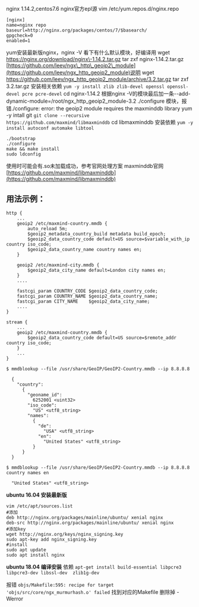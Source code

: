 nginx 1.14.2,centos7.6
nginx官方epl源
vim /etc/yum.repos.d/nginx.repo
```
[nginx]
name=nginx repo
baseurl=http://nginx.org/packages/centos/7/$basearch/
gpgcheck=0
enabled=1
```
yum安装最新版nginx，nginx -V 看下有什么默认模块，好编译用
wget https://nginx.org/download/nginx\-1.14.2.tar.gz 
tar zxf nginx-1.14.2.tar.gz
[https://github.com/leev/ngx\_http\_geoip2\_module](https://github.com/leev/ngx_http_geoip2_module)说明
wget https://github.com/leev/ngx_http_geoip2_module/archive/3.2.tar.gz
tar zxf 3.2.tar.gz
安装相关依赖
`yum -y install zlib zlib-devel openssl openssl-devel pcre pcre-devel`
cd nginx-1.14.2
根据nginx -V的模块最后加一条--add-dynamic-module=/root/ngx_http_geoip2_module-3.2
./configure 模块，报错./configure: error: the geoip2 module requires the maxminddb library
yum -y intall git
`git clone --recursive https://github.com/maxmind/libmaxminddb`
cd libmaxminddb
安装依赖
`yum -y install autoconf automake libtool
`
```
./bootstrap
./configure
make && make install
sudo ldconfig
```
使用时可能会有.so未加载成功，参考官网处理方案
maxminddb官网
[https://github.com/maxmind/libmaxminddb](https://github.com/maxmind/libmaxminddb)
## 用法示例：
```
http {
    ...
    geoip2 /etc/maxmind-country.mmdb {
        auto_reload 5m;
        $geoip2_metadata_country_build metadata build_epoch;
        $geoip2_data_country_code default=US source=$variable_with_ip country iso_code;
        $geoip2_data_country_name country names en;
    }

    geoip2 /etc/maxmind-city.mmdb {
        $geoip2_data_city_name default=London city names en;
    }
    ....

    fastcgi_param COUNTRY_CODE $geoip2_data_country_code;
    fastcgi_param COUNTRY_NAME $geoip2_data_country_name;
    fastcgi_param CITY_NAME    $geoip2_data_city_name;
    ....
}

stream {
    ...
    geoip2 /etc/maxmind-country.mmdb {
        $geoip2_data_country_code default=US source=$remote_addr country iso_code;
    }
    ...
}
```
```
$ mmdblookup --file /usr/share/GeoIP/GeoIP2-Country.mmdb --ip 8.8.8.8

  {
    "country":
      {
        "geoname_id":
          6252001 <uint32>
        "iso_code":
          "US" <utf8_string>
        "names":
          {
            "de":
              "USA" <utf8_string>
            "en":
              "United States" <utf8_string>
          }
      }
  }

$ mmdblookup --file /usr/share/GeoIP/GeoIP2-Country.mmdb --ip 8.8.8.8 country names en

  "United States" <utf8_string>
```


**ubuntu 16.04 安装最新版**
```
vim /etc/apt/sources.list
#添加
deb http://nginx.org/packages/mainline/ubuntu/ xenial nginx
deb-src http://nginx.org/packages/mainline/ubuntu/ xenial nginx
#添加key
wget http://nginx.org/keys/nginx_signing.key
sudo apt-key add nginx_signing.key
#install
sudo apt update
sudo apt install nginx
```

**ubuntu 18.04 编译安装**
依赖
`apt-get install build-essential libpcre3 libpcre3-dev libssl-dev  zlib1g-dev`

报错
`objs/Makefile:595: recipe for target 'objs/src/core/ngx_murmurhash.o' failed`
找到对应的Makefile 删除掉 -Werror


